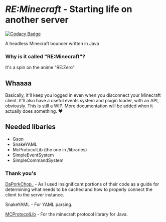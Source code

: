 # *RE:Minecraft* - Starting life on another server

[![Codacy Badge](https://api.codacy.com/project/badge/Grade/cc9a743afb654f488f6cdaca3bcad60c)](https://app.codacy.com/app/EmotionalLove/ReMinecraft?utm_source=github.com&utm_medium=referral&utm_content=EmotionalLove/ReMinecraft&utm_campaign=Badge_Grade_Settings)

A headless Minecraft bouncer written in Java

### Why is it called "RE:Minecraft"?
It's a spin on the anime "RE:Zero"

## Whaaaa
Basically, it'll keep you logged in even when you disconnect your Minecraft client. It'll also have a useful events system and plugin loader, with an API, obviously. This is still a WIP. More documentation will be added when it actually does something. :heart:

## Needed libaries

- Gson
- SnakeYAML
- McProtocolLib (the one in /libraries)
- SimpleEventSystem
- SimpleCommandSystem

### Thank you's
[DaPorkChop_](https://github.com/DaMatrix/Pork2b2tBot) - As I used insignificant portions of their code as a guide for determining what needs to be cached and how to properly connect the client to the server instance.

SnakeYAML - For YAML parsing.

[MCProtocolLib](https://github.com/Steveice10/MCProtocolLib) - For the minecraft protocol library for Java.
